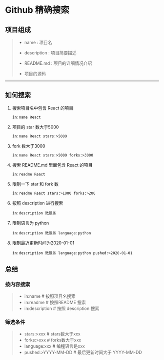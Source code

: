 # Github 精确搜索

## 项目组成

> + name : 项目名
>
> + description : 项目简要描述
>
> + README.md : 项目的详细情况介绍
>
> + 项目的源码

----

## 如何搜索

1. 搜索项目名中包含 React 的项目

   ```
   in:name React
   ```

2. 项目的 star 数大于5000

   ```
   in:name React stars:>5000
   ```

3. fork 数大于3000

   ```
   in:name React stars:>5000 forks:>3000
   ```

4. 搜索 README.md 里面包含 React 的项目

   ```
   in:readme React
   ```

5. 限制一下 star 和 fork 数

   ```
   in:readme React stars:>1000 forks:>200
   ```

6. 按照 description 进行搜索

   ```
   in:description 微服务
   ```

7. 限制语言为 python

   ```
   in:description 微服务 language:python
   ```

8. 限制最近更新时间为2020-01-01

   ```
   in:description 微服务 language:python pushed:>2020-01-01
   ```

## 总结

### 按内容搜索

> + in:name # 按照项目名搜索
> + in:readme # 按照README 搜索
> + in:description # 按照 description 搜索

### 筛选条件

>+ stars:>xxx # stars数大于xxx
>+ forks:>xxx # forks数大于xxx
>+ language:xxx # 编程语言是xxx
>+ pushed:>YYYY-MM-DD # 最后更新时间大于 YYYY-MM-DD

